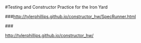 #Testing and Constructor Practice for the Iron Yard

###http://tylerphillips.github.io/constructor_hw/SpecRunner.html

###<p>http://tylerphillips.github.io/constructor_hw/</p>
